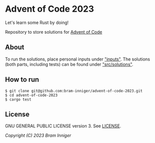 # Advent of Code 2023

Let's learn some Rust by doing!

Repository to store solutions for [Advent of Code](https://adventofcode.com/2023)

## About

To run the solutions, place personal inputs under ["inputs"](inputs).
The solutions (both parts, including tests) can be found under ["src/solutions"](src/solutions).

## How to run

    $ git clone git@github.com:bram-inniger/advent-of-code-2023.git
    $ cd advent-of-code-2023
    $ cargo test

## License

GNU GENERAL PUBLIC LICENSE version 3. See [LICENSE](LICENSE).

_Copyright (C) 2023 Bram Inniger_
